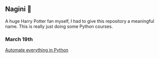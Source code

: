 ## Nagini :snake:

A huge Harry Potter fan myself, I had to give this repository a meaningful name. This is really just doing some Python courses.

### March 19th
[Automate everything in Python](https://www.linkedin.com/learning/using-python-for-automation/)